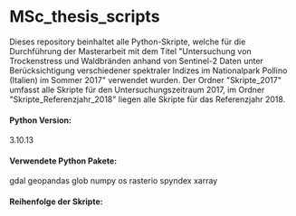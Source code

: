 # MSc_thesis_scripts

Dieses repository beinhaltet alle Python-Skripte, welche für die Durchführung der Masterarbeit mit dem Titel "Untersuchung von Trockenstress und Waldbränden anhand von Sentinel-2 Daten unter Berücksichtigung verschiedener spektraler Indizes im Nationalpark Pollino (Italien) im Sommer 2017" verwendet wurden. Der Ordner "Skripte_2017" umfasst alle Skripte für den Untersuchungszeitraum 2017, im Ordner "Skripte_Referenzjahr_2018" liegen alle Skripte für das Referenzjahr 2018.

#### Python Version:
3.10.13

#### Verwendete Python Pakete:
gdal
geopandas
glob
numpy
os
rasterio
spyndex
xarray

#### Reihenfolge der Skripte:



